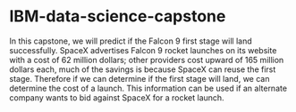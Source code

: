 # IBM-data-science-capstone

In this capstone, we will predict if the Falcon 9 first stage will land successfully.
SpaceX advertises Falcon 9 rocket launches on its website with a cost of 62 million dollars; other providers cost upward of 165 million dollars each, much of the savings is because SpaceX can reuse the first stage.
Therefore if we can determine if the first stage will land, we can determine the cost of a launch.
This information can be used if an alternate company wants to bid against SpaceX for a rocket launch.
